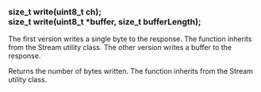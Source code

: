 <h3 id='res.write'>
size_t write(uint8_t ch);<br/>
size_t write(uint8_t *buffer, size_t bufferLength);
</h3>

The first version writes a single byte to the response. The function inherits from the Stream utility class. The other version writes a buffer to the response. 

Returns the number of bytes written. The function inherits from the Stream utility class.
